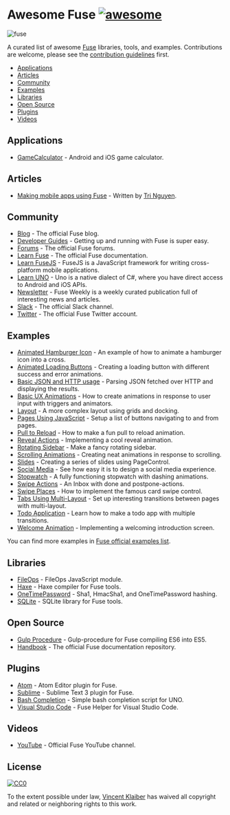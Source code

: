 # Awesome Fuse [![awesome](https://cdn.rawgit.com/sindresorhus/awesome/master/media/badge.svg)](https://github.com/sindresorhus/awesome)

![fuse](https://cloud.githubusercontent.com/assets/499192/11148667/4e33f616-8a1e-11e5-91bc-42f780b63ec9.png)

A curated list of awesome [Fuse](https://www.fusetools.com/) libraries, tools, and examples. Contributions are welcome, please see the [contribution guidelines](CONTRIBUTING.md) first.

- [Applications](#applications)
- [Articles](#articles)
- [Community](#community)
- [Examples](#examples)
- [Libraries](#libraries)
- [Open Source](#open-source)
- [Plugins](#plugins)
- [Videos](#videos)

## Applications

- [GameCalculator](https://itunes.apple.com/us/app/gamecalculator/id952709405) - Android and iOS game calculator.

## Articles

- [Making mobile apps using Fuse](http://tmn.io/read/2015-11-22-making-mobile-apps-using-Fuse) - Written by [Tri Nguyen](https://github.com/tmn/).

## Community

- [Blog](https://www.fusetools.com/blog) - The official Fuse blog.
- [Developer Guides](https://www.fusetools.com/learn/guides) - Getting up and running with Fuse is super easy.
- [Forums](https://www.fusetools.com/community/forums) - The official Fuse forums.
- [Learn Fuse](https://www.fusetools.com/learn/fuse) - The official Fuse documentation.
- [Learn FuseJS](https://www.fusetools.com/learn/fusejs) - FuseJS is a JavaScript framework for writing cross-platform mobile applications.
- [Learn UNO](https://www.fusetools.com/learn/uno) - Uno is a native dialect of C#, where you have direct access to Android and iOS APIs.
- [Newsletter](http://weekly.fusetools.com/) - Fuse Weekly is a weekly curated publication full of interesting news and articles.
- [Slack](http://slackcommunity.fusetools.com/) - The official Slack channel.
- [Twitter](https://twitter.com/fusetools) - The official Fuse Twitter account.

## Examples

- [Animated Hamburger Icon](https://www.fusetools.com/developers/examples/animatedmenuicon) - An example of how to animate a hamburger icon into a cross.
- [Animated Loading Buttons](https://www.fusetools.com/developers/examples/loadbutton) - Creating a loading button with different success and error animations.
- [Basic JSON and HTTP usage](https://www.fusetools.com/developers/examples/httpjson) - Parsing JSON fetched over HTTP and displaying the results.
- [Basic UX Animations](https://www.fusetools.com/developers/examples/basicuxanimations) - How to create animations in response to user input with triggers and animators.
- [Layout](https://www.fusetools.com/developers/examples/layoutexample) - A more complex layout using grids and docking.
- [Pages Using JavaScript](https://www.fusetools.com/developers/examples/pageslist) - Setup a list of buttons navigating to and from pages.
- [Pull to Reload](https://www.fusetools.com/developers/examples/pulltoreload) - How to make a fun pull to reload animation.
- [Reveal Actions](https://www.fusetools.com/developers/examples/revealactions) - Implementing a cool reveal animation.
- [Rotating Sidebar](https://www.fusetools.com/developers/examples/rotatingsidebar) - Make a fancy rotating sidebar.
- [Scrolling Animations](https://www.fusetools.com/developers/examples/scrollinganimation) - Creating neat animations in response to scrolling.
- [Slides](https://www.fusetools.com/developers/examples/pagecontrol) - Creating a series of slides using PageControl.
- [Social Media](https://www.fusetools.com/developers/examples/socmedscreen) - See how easy it is to design a social media experience.
- [Stopwatch](https://www.fusetools.com/developers/examples/stopwatch) - A fully functioning stopwatch with dashing animations.
- [Swipe Actions](https://www.fusetools.com/developers/examples/inbox) - An Inbox with done and postpone-actions.
- [Swipe Places](https://www.fusetools.com/developers/examples/swipeplaces) - How to implement the famous card swipe control.
- [Tabs Using Multi-Layout](https://www.fusetools.com/developers/examples/tabsmultilayout) - Set up interesting transitions between pages with multi-layout.
- [Todo Application](https://www.fusetools.com/developers/examples/todoapp) - Learn how to make a todo app with multiple transitions.
- [Welcome Animation](https://www.fusetools.com/examples/welcomeanimation) - Implementing a welcoming introduction screen.

You can find more examples in [Fuse official examples list](https://www.fusetools.com/examples).

## Libraries

- [FileOps](https://www.fusetools.com/community/forums/show_and_tell/fileops_javascript_module) - FileOps JavaScript module.
- [Haxe](https://github.com/elsassph/fusetools-haxe) - Haxe compiler for Fuse tools.
- [OneTimePassword](https://github.com/torial/fuse-community) - Sha1, HmacSha1, and OneTimePassword hashing.
- [SQLite](https://github.com/bolav/fuse-sqlite) - SQLite library for Fuse tools.

## Open Source

- [Gulp Procedure](https://github.com/joms/gulp-fuse) - Gulp-procedure for Fuse compiling ES6 into ES5.
- [Handbook](https://github.com/fusetools/handbook-docs) - The official Fuse documentation repository.

## Plugins

- [Atom](https://github.com/fusetools/Fuse.AtomPlugin) - Atom Editor plugin for Fuse.
- [Sublime](https://github.com/fusetools/Fuse.SublimePlugin) - Sublime Text 3 plugin for Fuse.
- [Bash Completion](https://github.com/fusetools/UnoBashCompletion) - Simple bash completion script for UNO.
- [Visual Studio Code](https://github.com/Hazealign/vscode-fuse) - Fuse Helper for Visual Studio Code.

## Videos

- [YouTube](https://www.youtube.com/channel/UCPizp_2dBkLlXRFnbieG3Qw/feed) - Official Fuse YouTube channel.

## License

[![CC0](http://i.creativecommons.org/p/zero/1.0/88x31.png)](http://creativecommons.org/publicdomain/zero/1.0/)

To the extent possible under law, [Vincent Klaiber](https://vinkla.com) has waived all copyright and related or neighboring rights to this work.
